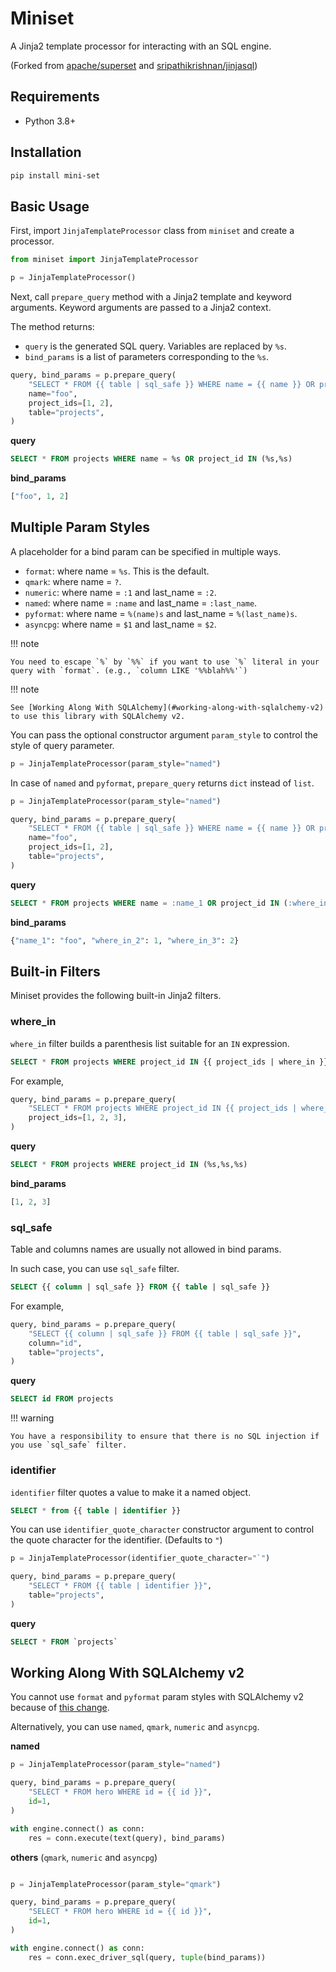 # Miniset

A Jinja2 template processor for interacting with an SQL engine.

(Forked from [apache/superset](https://github.com/apache/superset) and [sripathikrishnan/jinjasql](https://github.com/sripathikrishnan/jinjasql/))

## Requirements

- Python 3.8+

## Installation

```bash
pip install mini-set
```

## Basic Usage

First, import `JinjaTemplateProcessor` class from `miniset` and create a processor.

```py
from miniset import JinjaTemplateProcessor

p = JinjaTemplateProcessor()
```

Next, call `prepare_query` method with a Jinja2 template and keyword arguments. Keyword arguments are passed to a Jinja2 context.

The method returns:

- `query` is the generated SQL query. Variables are replaced by `%s`.
- `bind_params` is a list of parameters corresponding to the `%s`.

```py
query, bind_params = p.prepare_query(
    "SELECT * FROM {{ table | sql_safe }} WHERE name = {{ name }} OR project_id IN {{ project_ids | where_in }}",
    name="foo",
    project_ids=[1, 2],
    table="projects",
)
```

**query**

```sql
SELECT * FROM projects WHERE name = %s OR project_id IN (%s,%s)
```

**bind_params**

```py
["foo", 1, 2]
```

## Multiple Param Styles

A placeholder for a bind param can be specified in multiple ways.

- `format`: where name = `%s`. This is the default.
- `qmark`: where name = `?`.
- `numeric`: where name = `:1` and last_name = `:2`.
- `named`: where name = `:name` and last_name = `:last_name`.
- `pyformat`: where name = `%(name)s` and last_name = `%(last_name)s`.
- `asyncpg`: where name = `$1` and last_name = `$2`.

!!! note

    You need to escape `%` by `%%` if you want to use `%` literal in your query with `format`. (e.g., `column LIKE '%%blah%%'`)

!!! note

    See [Working Along With SQLAlchemy](#working-along-with-sqlalchemy-v2) to use this library with SQLAlchemy v2.

You can pass the optional constructor argument `param_style` to control the style of query parameter.

```py
p = JinjaTemplateProcessor(param_style="named")
```

In case of `named` and `pyformat`, `prepare_query` returns `dict` instead of `list`.

```py
p = JinjaTemplateProcessor(param_style="named")

query, bind_params = p.prepare_query(
    "SELECT * FROM {{ table | sql_safe }} WHERE name = {{ name }} OR project_id IN {{ project_ids | where_in }}",
    name="foo",
    project_ids=[1, 2],
    table="projects",
)
```

**query**

```sql
SELECT * FROM projects WHERE name = :name_1 OR project_id IN (:where_in_2,:where_in_3)
```

**bind_params**

```py
{"name_1": "foo", "where_in_2": 1, "where_in_3": 2}
```

## Built-in Filters

Miniset provides the following built-in Jinja2 filters.

### where_in

`where_in` filter builds a parenthesis list suitable for an `IN` expression.

```sql
SELECT * FROM projects WHERE project_id IN {{ project_ids | where_in }}
```

For example,

```py
query, bind_params = p.prepare_query(
    "SELECT * FROM projects WHERE project_id IN {{ project_ids | where_in }}",
    project_ids=[1, 2, 3],
)
```

**query**

```sql
SELECT * FROM projects WHERE project_id IN (%s,%s,%s)
```

**bind_params**

```py
[1, 2, 3]
```

### sql_safe

Table and columns names are usually not allowed in bind params.

In such case, you can use `sql_safe` filter.

```sql
SELECT {{ column | sql_safe }} FROM {{ table | sql_safe }}
```

For example,

```python
query, bind_params = p.prepare_query(
    "SELECT {{ column | sql_safe }} FROM {{ table | sql_safe }}",
    column="id",
    table="projects",
)
```

**query**

```sql
SELECT id FROM projects
```

!!! warning

    You have a responsibility to ensure that there is no SQL injection if you use `sql_safe` filter.

### identifier

`identifier` filter quotes a value to make it a named object.

```sql
SELECT * from {{ table | identifier }}
```

You can use `identifier_quote_character` constructor argument to control the quote character for the identifier. (Defaults to `"`)

```py
p = JinjaTemplateProcessor(identifier_quote_character="`")

query, bind_params = p.prepare_query(
    "SELECT * FROM {{ table | identifier }}",
    table="projects",
)
```

**query**

```sql
SELECT * FROM `projects`
```

## Working Along With SQLAlchemy v2

You cannot use `format` and `pyformat` param styles with SQLAlchemy v2 because of [this change](https://docs.sqlalchemy.org/en/20/changelog/migration_20.html#execute-method-more-strict-execution-options-are-more-prominent).

Alternatively, you can use `named`, `qmark`, `numeric` and `asyncpg`.

**named**

```py
p = JinjaTemplateProcessor(param_style="named")

query, bind_params = p.prepare_query(
    "SELECT * FROM hero WHERE id = {{ id }}",
    id=1,
)

with engine.connect() as conn:
    res = conn.execute(text(query), bind_params)
```

**others** (`qmark`, `numeric` and `asyncpg`)

```py

p = JinjaTemplateProcessor(param_style="qmark")

query, bind_params = p.prepare_query(
    "SELECT * FROM hero WHERE id = {{ id }}",
    id=1,
)

with engine.connect() as conn:
    res = conn.exec_driver_sql(query, tuple(bind_params))
```
